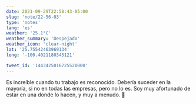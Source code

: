 ```yaml
---
date: 2021-09-29T22:58:43-05:00
slug: 'note/22-56-03'
type: 'notes'
lang: 'es'
weather: '25.1°C'
weather_summary: 'Despejado'
weather_icon: 'clear-night'
lat: '25.75542463969134'
long: '-100.4021180345121'

tweet_id: '1443425016725520000'
---
```

Es increíble cuando tu trabajo es reconocido. Debería suceder en la mayoría, si no en todas las empresas, pero no lo es. Soy muy afortunado de estar en una donde lo hacen, y muy a menudo. 🥰